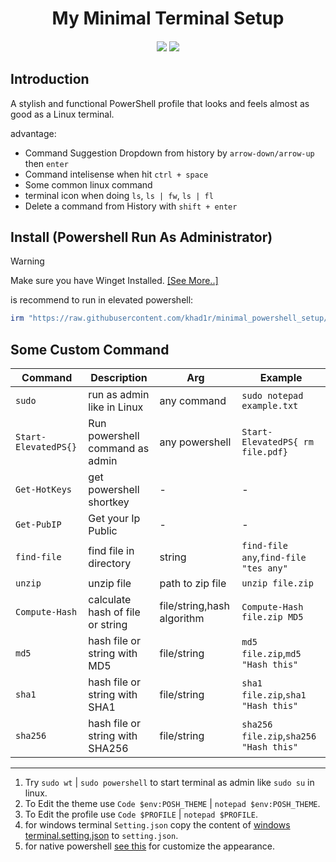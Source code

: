 <h1 align="center">
My Minimal Terminal Setup
</h1>

<h4 align="center">
<img src="https://img.shields.io/badge/Powershell-v5.1.22621.1778-blue?style=for-the-badge&logo=powershell&color=8bd5ca&logoColor=D9E0EE&labelColor=302D41" />
<img src="https://img.shields.io/badge/windows_terminal-v1.17.11461.0-blue?style=for-the-badge&logo=powershell&color=DDB6F2&logoColor=D9E0EE&labelColor=302D41" />
</h4>

## Introduction

A stylish and functional PowerShell profile that looks and feels almost as good as a Linux terminal.

advantage:

- Command Suggestion Dropdown from history by `arrow-down/arrow-up` then `enter`
- Command intelisense when hit `ctrl + space`
- Some common linux command
- terminal icon when doing `ls`, `ls | fw`, `ls | fl`
- Delete a command from History with `shift + enter`

## Install (Powershell Run As Administrator)

> [!WARNING]  
> Make sure you have Winget Installed. [[See More..]](https://learn.microsoft.com/en-us/windows/package-manager/winget/)

is recommend to run in elevated powershell:

```powershell
irm "https://raw.githubusercontent.com/khad1r/minimal_powershell_setup/main/setup.ps1" | iex
```

## Some Custom Command

| Command              | Description                      | Arg                        | Example                                |
| -------------------- | -------------------------------- | -------------------------- | -------------------------------------- |
| `sudo`               | run as admin like in Linux       | any command                | `sudo notepad example.txt`             |
| `Start-ElevatedPS{}` | Run powershell command as admin  | any powershell             | `Start-ElevatedPS{ rm file.pdf}`       |
| `Get-HotKeys`        | get powershell shortkey          | -                          | -                                      |
| `Get-PubIP`          | Get your Ip Public               | -                          | -                                      |
| `find-file`          | find file in directory           | string                     | `find-file any`,`find-file "tes any"`  |
| `unzip`              | unzip file                       | path to zip file           | `unzip file.zip`                       |
| `Compute-Hash`       | calculate hash of file or string | file/string,hash algorithm | `Compute-Hash file.zip MD5`            |
| `md5`                | hash file or string with MD5     | file/string                | `md5 file.zip`,`md5 "Hash this"`       |
| `sha1`               | hash file or string with SHA1    | file/string                | `sha1 file.zip`,`sha1 "Hash this"`     |
| `sha256`             | hash file or string with SHA256  | file/string                | `sha256 file.zip`,`sha256 "Hash this"` |

---

1. Try `sudo wt` | `sudo powershell` to start terminal as admin like `sudo su` in linux.
1. To Edit the theme use `Code $env:POSH_THEME` | `notepad $env:POSH_THEME`.
1. To Edit the profile use `Code $PROFILE` | `notepad $PROFILE`.
1. for windows terminal `Setting.json` copy the content of [windows terminal.setting.json](<windows terminal.setting.json>) to `setting.json`.
1. for native powershell [see this](https://www.isumsoft.com/windows-10/change-windows-powershell-font-layout.html) for customize the appearance.
